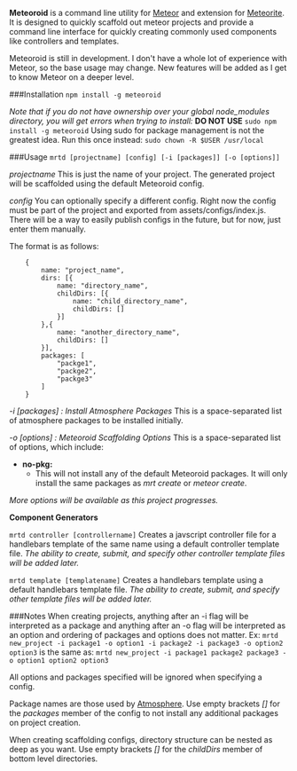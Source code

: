 **Meteoroid** is a command line utility for [Meteor](https://www.meteor.com) and extension for [Meteorite](https://github.com/oortcloud/meteorite).
It is designed to quickly scaffold out meteor projects and provide a command line interface for quickly creating commonly used components like controllers and templates.

Meteoroid is still in development. I don't have a whole lot of experience with Meteor, so the base usage may change. New features will be added as I get to know Meteor on a deeper level. 

###Installation
```npm install -g meteoroid```

_Note that if you do not have ownership over your global node_modules directory, you will get errors when trying to install:_
**DO NOT USE** ```sudo npm install -g meteoroid```
Using sudo for package management is not the greatest idea.
Run this once instead:
```sudo chown -R $USER /usr/local```

###Usage
```mrtd [projectname] [config] [-i [packages]] [-o [options]]```

_projectname_
This is just the name of your project. The generated project will be scaffolded using the default Meteoroid config.

_config_
You can optionally specify a different config.
Right now the config must be part of the project and exported from assets/configs/index.js.
There will be a way to easily publish configs in the future, but for now, just enter them manually.

The format is as follows:
```
	{
		name: "project_name",
		dirs: [{
			name: "directory_name",
			childDirs: [{
				name: "child_directory_name",
				childDirs: []
			}]
		},{
			name: "another_directory_name",
			childDirs: []
		}],
		packages: [
			"packge1",
			"packge2",
			"packge3"
		]
	}
```

_-i [packages] : Install Atmosphere Packages_
This is a space-separated list of atmosphere packages to be installed initially.

_-o [options] : Meteoroid Scaffolding Options_
This is a space-separated list of options, which include:
+ **no-pkg:**
    + This will not install any of the default Meteoroid packages. It will only install the same packages as _mrt create_ or _meteor create_.

_More options will be available as this project progresses._

**Component Generators**

```mrtd controller [controllername]```
Creates a javscript controller file for a handlebars template of the same name using a default controller template file.
_The ability to create, submit, and specify other controller template files will be added later._

```mrtd template [templatename]```
Creates a handlebars template using a default handlebars template file.
_The ability to create, submit, and specify other template files will be added later._

###Notes
When creating projects, anything after an -i flag will be interpreted as a package and anything after an -o flag will be interpreted as an option and ordering of packages and options does not matter.
Ex: ```mrtd new_project -i package1 -o option1 -i package2 -i package3 -o option2 option3```
is the same as: ```mrtd new_project -i package1 package2 package3 -o option1 option2 option3```

All options and packages specified will be ignored when specifying a config.

Package names are those used by [Atmosphere](https://www.atmospherejs.com). Use empty brackets _[]_ for the _packages_ member of the config to not install any additional packages on project creation.

When creating scaffolding configs, directory structure can be nested as deep as you want. Use empty brackets _[]_ for the _childDirs_ member of bottom level directories.
